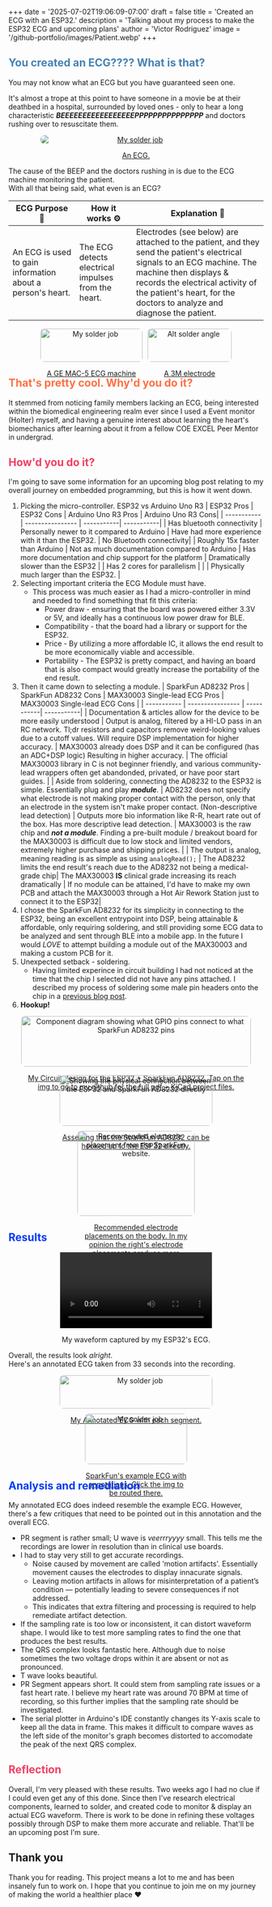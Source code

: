 +++
date = '2025-07-02T19:06:09-07:00'
draft = false
title = 'Created an ECG with an ESP32.'
description = 'Talking about my process to make the ESP32 ECG and upcoming plans'
author = 'Victor Rodriguez'
image = '/github-portfolio/images/Patient.webp'
+++

## <span style="color:#4682B4">You created an ECG???? What is that?</span>


You may not know what an ECG but you have guaranteed seen one.


It's almost a trope at this point to have someone in a movie be at their deathbed in a hospital, surrounded by loved ones - only to hear a long characteristic ***BEEEEEEEEEEEEEEEEEPPPPPPPPPPPPPPP*** and doctors rushing over to resuscitate them.

[comment]: # (More separates the main content from the Hugo summary)

<!--more-->

<div style="text-align: center; max-width: 75%; margin: 0 auto;">
  <a href="/github-portfolio/images/ECG_example.jpg">
    <img src="/github-portfolio/images/ECG_example.jpg" alt="My solder job" 
         style="display: block; max-width: 100%; height: auto; border-radius: 8px; margin: 0 auto;">
    <p style="font-size: 14px;">An ECG.</p>
  </a>
</div>

The cause of the BEEP and the doctors rushing in is due to the ECG machine monitoring the patient. 
</br> With all that being said, what even is an ECG?

| ECG Purpose 💖     | How it works ⚙️  | Explanation 🧠| 
| ----------- | ---------------- | -----------|  
| An ECG is used to gain information about a person's heart.      | The ECG detects electrical impulses from the heart. | Electrodes (see below) are attached to the patient, and they send the patient's electrical signals to an ECG machine. The machine then displays & records the electrical activity of the patient's heart, for the doctors to analyze and diagnose the patient. |

<div style="display: flex; flex-wrap: wrap; gap: 10px; justify-content: center;">
  <div style="text-align: center; flex: 1 1 300px; max-width: 40%;">
    <a href="/github-portfolio/images/MAC-5.jpg">
      <img src="/github-portfolio/images/MAC-5.jpg" alt="My solder job" style="width: 100%; border-radius: 8px;">
      <p style="font-size: 14px;">A GE MAC-5 ECG machine</p>
    </a>
  </div>

  <div style="text-align: center; flex: 1 1 300px; max-width: 33%;">
    <a href="/github-portfolio/images/Electrode.jpg">
      <img src="/github-portfolio/images/Electrode.jpg" alt="Alt solder angle" style="width: 100%; border-radius: 8px;">
      <p style="font-size: 14px;">A 3M electrode </p>
    </a>
  </div>
</div>

## <span style="color: #ff7043 ">That's pretty cool. Why'd you do it?</span> 

It stemmed from noticing family members lacking an ECG, being interested within the biomedical engineering realm ever since I used a Event monitor (Holter) myself, and having a genuine interest about learning the heart's biomechanics after learning about it from a fellow COE EXCEL Peer Mentor in undergrad.

## <span style="color: #f33e62 ">How'd  you do it?</span> 

I'm going to save some information for an upcoming blog post relating to my overall journey on embedded programming, but this is how it went down.

1. Picking the micro-controller. ESP32 vs Arduino Uno R3
    | ESP32 Pros     | ESP32 Cons | Arduino Uno R3 Pros |   Arduino Uno R3 Cons| 
    | ----------- | ---------------- | -----------|  -----------|
    | Has bluetooth connectivity     | Personally newer to it compared to Arduino | Have had more experience with it than the ESP32. |  No Bluetooth connectivity| 
    | Roughly 15x faster than Arduino | Not as much documentation compared to Arduino | Has more documentation and chip support for the platform | Dramatically slower than the ESP32 | 
    | Has 2 cores for parallelism |  | | Physically much larger than the ESP32. |  
2. Selecting important criteria the ECG Module must have.
    - This process was much easier as I had a micro-controller in mind and needed to find something that fit this criteria:
        - Power draw - ensuring that the board was powered either 3.3V or 5V, and ideally has a continuous low power draw for BLE.
        - Compatibility - that the board had a library or support for the ESP32.
        - Price - By utilizing a more affordable IC, it allows the end result to be more economically viable and accessible.
        - Portability - The ESP32 is pretty compact, and having an board that is also compact would greatly increase the portability of the end result.
3. Then it came down to selecting a module.
      |  SparkFun AD8232 Pros   | SparkFun AD8232 Cons | MAX30003 Single-lead ECG Pros | MAX30003 Single-lead ECG Cons | 
      | ----------- | ---------------- | -----------|  -----------|
      | Documentation & articles allow for the device to be more easily understood  | Output is analog, filtered by a HI-LO pass in an RC network. Tl;dr resistors and capacitors remove weird-looking values due to a cutoff values. Will require DSP implementation for higher accuracy.  | MAX30003 already does DSP and it can be configured (has an ADC+DSP logic) Resulting in higher accuracy. |  The official MAX30003 library in C is not beginner friendly, and various community-lead wrappers often get abandonded, privated, or have poor start guides. | 
      | Aside from soldering, connecting the AD8232 to the ESP32 is simple. Essentially plug and play ***module***. | AD8232 does not specify what electrode is not making proper contact with the person, only that an electrode in the system isn't make proper contact. (Non-descriptive lead detection) | Outputs more bio information like R-R, heart rate out of the box. Has more descriptive lead detection.  | MAX30003 is the raw chip and ***not a module***.  Finding a pre-built module / breakout board for the MAX30003 is difficult due to low stock and limited vendors, extremely higher purchase and shipping prices. | 
      | The output is analog, meaning reading is as simple as using `analogRead();` | The AD8232 limits the end result's  reach due to the AD8232 not being a medical-grade chip| The MAX30003  **IS** clinical grade increasing its reach dramatically | If no module can be attained, I'd have to make my own PCB and attach the MAX30003 through a  Hot Air Rework Station just to connect it to the ESP32| 
4. I chose the SparkFun AD8232 for its simplicity in connecting to the ESP32, being an excellent entrypoint into DSP, being attainable & affordable, only requiring soldering, and still providing some ECG data to be analyzed and sent through BLE into a mobile app. In the future I would *LOVE* to attempt building a module out of the MAX30003 and making a custom PCB for it.
5. Unexpected setback - soldering.
    - Having limited experince in circuit building I had not noticed at the time that the chip I selected did not have any pins attached. I described my process of soldering some male pin headers onto the chip in a [previous blog post](/github-portfolio/blogs/my-first-time-soldering/).
6. **Hookup!**
<div style="display: flex; flex-wrap: wrap; gap: 10px; justify-content: center;">
    <div style="text-align: center; max-width: 90%;">
      <a href="https://github.com/Sudo-Victor-Victory/ESP32-ECG/blob/main/ESP_ECG.pdf">
      <img src="/github-portfolio/images/SparkFun_AD8232_ESP32_Circuit_Design.png" alt="Component diagram showing what GPIO pins connect to what SparkFun AD8232 pins" style="width: 100%; border-radius: 8px;">
      <p style="font-size: 14px;">My Circuit design for the ESP32 + SparkFun AD8232. Tap on the img to go to my github for the full pdf + KiCad project files.</p>
      </a>
    </div>
</div>

</br>
<div style="display: flex; flex-wrap: wrap; gap: 10px; justify-content: center;">
  <div style="text-align: center; flex: 1 1 300px; max-width: 60%;">
      <a href="/github-portfolio/images/My_Solder_Job.jpg">
      <img src="/github-portfolio/images/My_Solder_Job.jpg" alt="Showing the physical connection between the ESP32 and SparkFun AD8232 directly" style="width: 100%; border-radius: 8px;">
      <p style="font-size: 14px;">Asserting that the SparkFun AD8232 can be hooked up to the ESP32 directly.</p>
      </a>
    </div>
    <div style="text-align: center; flex: 1 1 300px; max-width: 46%;">
      <a href="/github-portfolio/images/Sparkfun_Electrode_hookups.png">
      <img src="/github-portfolio/images/Sparkfun_Electrode_hookups.png" alt="Recommended electrode placement from the SparkFun website." style="width: 100%; border-radius: 8px;">
      <p style="font-size: 14px;">Recommended electrode placements on the body. In my opinion the right's electrode placements produce more accurate results. </p>
      </a>
    </div>
</div>

## <span style="color: #003bf7 ">Results</span> 

<div style="text-align: center;">
  <video style="max-width: 100%; " controls>
    <source src="/github-portfolio/images/ECG_SerialPlotter_Recording.mp4" type="video/mp4">
    Your browser does not support the video tag.
  </video>
  <p style="font-size: 14px;">My waveform captured by my ESP32's ECG.</p>
</div>

Overall, the results look *alright*. </br> Here's an annotated ECG taken from 33 seconds into the recording. 
<div style="display: flex; flex-wrap: wrap; gap: 10px; justify-content: center;">
    <div style="text-align: center; flex: 1 1 300px; max-width: 60%;">
      <a href="/github-portfolio/images/My_annotated_ECG.png">
      <img src="/github-portfolio/images/My_annotated_ECG.png" alt="My solder job" style="width: 100%; border-radius: 8px;">
      <p style="font-size: 14px;">My Annotated ECG with each segment. </p>
      </a>
    </div>
        <div style="text-align: center; flex: 1 1 300px; max-width: 40%;">
      <a href="https://learn.sparkfun.com/tutorials/ad8232-heart-rate-monitor-hookup-guide/all#understanding-the-ecg">
      <img src="/github-portfolio/images/SparFun_Example_ECG.png" alt="My solder job" style="width: 100%; border-radius: 8px;">
      <p style="font-size: 14px;">SparkFun's example ECG with annotations. Click the img to be routed there.</p>
      </a>
    </div>
</div>

## <span style="color: #003bf7 ">Analysis and remediation</span> 

My annotated ECG does indeed resemble the example ECG. However, there's a few critiques that need to be pointed out in this annotation and the overall ECG.
- PR segment is rather small; U wave is *veerrryyyy* small. This tells me the recordings are lower in resolution than in clinical use boards.
- I had to stay very still to get accurate recordings.
  - Noise caused by movement are called 'motion artifacts'. Essentially movement causes the electrodes to display innacurate signals.
  - Leaving motion artifacts in allows for misinterpretation of a patient’s condition — potentially leading to severe consequences if not addressed.
  - This indicates that extra filtering and processing is required to help remediate artifact detection.
-  If the sampling rate is too low or inconsistent, it can distort waveform shape. I would like to test more sampling rates to find the one that produces the best results.
- The QRS complex looks fantastic here. Although due to noise sometimes the two voltage drops within it are absent or not as pronounced.
- T wave looks beautiful.
- PR Segment appears short. It could stem from sampling rate issues or a fast heart rate. I believe my heart rate was around 70 BPM at time of recording, so this further implies that the sampling rate should be investigated. 
-  The serial plotter in Arduino's IDE constantly changes its Y-axis scale to keep all the data in frame. This makes it difficult to compare waves as the left side of the monitor's graph becomes distorted to accomodate the peak of the next QRS complex.

## <span style="color: #f33e62 ">Reflection</span> 
Overall, I'm very pleased with these results. Two weeks ago I had no clue if I could even get any of this done. Since then I've research electrical components, learned to solder, and  created code to monitor & display an actual ECG waveform. There is work to be done in refining these voltages possibly through DSP to make them more accurate and reliable. That'll be an upcoming post I'm sure.

## Thank you
Thank you for reading. This project means a lot to me and has been insanely fun to work on. I hope that you continue to join me on my journey of making the world a healthier place :heart:

